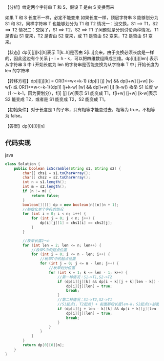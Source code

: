 【分析】给定两个字符串 T 和 S，假设 T 是由 S 变换而来

如果 T 和 S 长度不一样，必定不能变来
如果长度一样，顶层字符串 S 能够划分为 S1 和 S2，同样字符串 T 也能够划分为 T1 和 T2
情况一：没交换，S1 ==> T1，S2 ==> T2
情况二：交换了，S1 ==> T2，S2 ==> T1
子问题就是分别讨论两种情况，T1 是否由 S1 变来，T2 是否由 S2 变来，或 T1 是否由 S2 变来，T2 是否由 S1 变来。

【状态】dp[i][j][k][h]表示 T[k..h]是否由 S[i..j]变来。由于变换必须长度是一样的，因此这边有个关系 j - i = h - k，可以把四维数组降成三维。dp[i][j][len] 表示从字符串 S 中 i 开始长度为 len 的字符串是否能变换为从字符串 T 中 j 开始长度为 len 的字符串

【转移方程】dp[i][j][k] = OR(1<=w<=k-1) {dp[i] [j] [w] && dp[i+w] [j+w] [k-w]} 或 OR(1<=w<=k-1){dp[i] [j+k-w] [w] && dp[i+w] [j] [k-w]}
枚举 S1 长度 w（1 ～ k-1，因为要划分），f[i] [j] [w]表示 S1 能变成 T1，f[i+w] [j+w] [k-w]表示 S2 能变成 T2，或者是 S1 能变成 T2，S2 能变成 T1。

【初始条件】对于长度是 1 的子串，只有相等才能变过去，相等为 true，不相等为 false。

【答案】dp[0][0][n]

## 代码实现

java

```java
class Solution {
    public boolean isScramble(String s1, String s2) {
        char[] chs1 = s1.toCharArray();
        char[] chs2 = s2.toCharArray();
        int n = s1.length();
        int m = s2.length();
        if (n != m) {
            return false;
        }
        boolean[][][] dp = new boolean[n][n][n + 1];
        //初始化单个字符的情况
        for (int i = 0; i < n; i++) {
            for (int j = 0; j < n; j++) {
                dp[i][j][1] = chs1[i] == chs2[j];
            }
        }

        //枚举长度2～n
        for (int len = 2; len <= n; len++) {
            //枚举S中的起点位置
            for (int i = 0; i <= n - len; i++) {
                //枚举T中的起点位置
                for (int j = 0; j <= n - len; j++) {
                    //枚举划分位置
                    for (int k = 1; k <= len - 1; k++) {
                        //第一种情况：S1->T1,S2->T2
                        if (dp[i][j][k] && dp[i + k][j + k][len - k]) {
                            dp[i][j][len] = true;
                            break;
                        }
                        //第二种情况：S1->T2,S2->T1
                        //S1起点i，T2起点j + 前面那段长度len-k，S2起点i+前面长度k
                        if (dp[i][j + len - k][k] && dp[i + k][j][len - k]) {
                            dp[i][j][len] = true;
                            break;
                        }
                    }
                }
            }
        }
        return dp[0][0][n];
    }
}
```
